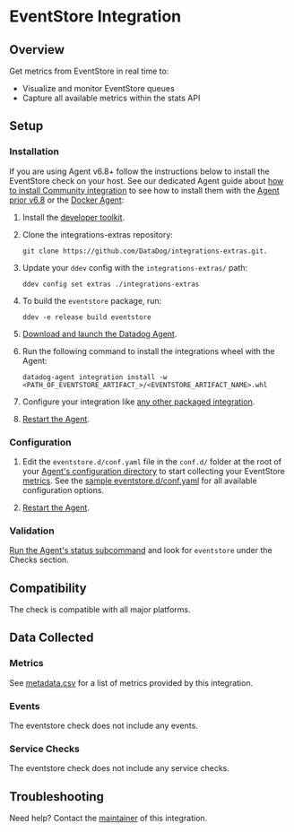 # EventStore Integration

## Overview

Get metrics from EventStore in real time to:

* Visualize and monitor EventStore queues
* Capture all available metrics within the stats API

## Setup

### Installation

If you are using Agent v6.8+ follow the instructions below to install the EventStore check on your host. See our dedicated Agent guide about [how to install Community integration][1] to see how to install them with the [Agent prior v6.8][2] or the [Docker Agent][3]:

1. Install the [developer toolkit][4].
2. Clone the integrations-extras repository:

    ```
    git clone https://github.com/DataDog/integrations-extras.git.
    ```

3. Update your `ddev` config with the `integrations-extras/` path:

    ```
    ddev config set extras ./integrations-extras
    ```

4. To build the `eventstore` package, run:

    ```
    ddev -e release build eventstore
    ```

5. [Download and launch the Datadog Agent][5].
6. Run the following command to install the integrations wheel with the Agent:

    ```
    datadog-agent integration install -w <PATH_OF_EVENTSTORE_ARTIFACT_>/<EVENTSTORE_ARTIFACT_NAME>.whl
    ```

7. Configure your integration like [any other packaged integration][6].
8. [Restart the Agent][7].

### Configuration

1. Edit the `eventstore.d/conf.yaml` file in the `conf.d/` folder at the root of your [Agent's configuration directory][8] to start collecting your EventStore [metrics](#metrics).
  See the [sample eventstore.d/conf.yaml][9] for all available configuration options.

2. [Restart the Agent][10].

### Validation

[Run the Agent's status subcommand][11] and look for `eventstore` under the Checks section.

## Compatibility

The check is compatible with all major platforms.

## Data Collected

### Metrics

See [metadata.csv][12] for a list of metrics provided by this integration.

### Events

The eventstore check does not include any events.

### Service Checks

The eventstore check does not include any service checks.

## Troubleshooting

Need help? Contact the [maintainer][13] of this integration.

[1]: https://docs.datadoghq.com/agent/guide/community-integrations-installation-with-docker-agent
[2]: https://docs.datadoghq.com/agent/guide/community-integrations-installation-with-docker-agent/?tab=agentpriorto68
[3]: https://docs.datadoghq.com/agent/guide/community-integrations-installation-with-docker-agent/?tab=docker
[4]: https://docs.datadoghq.com/developers/integrations/new_check_howto/#developer-toolkit
[5]: https://app.datadoghq.com/account/settings#agent
[6]: https://docs.datadoghq.com/getting_started/integrations
[7]: https://docs.datadoghq.com/agent/guide/agent-commands/?tab=agentv6#restart-the-agent
[8]: https://docs.datadoghq.com/agent/guide/agent-configuration-files/#agent-configuration-directory
[9]: https://github.com/DataDog/integrations-extras/blob/master/eventstore/datadog_checks/eventstore/data/conf.yaml.example
[10]: https://docs.datadoghq.com/agent/guide/agent-commands/#start-stop-restart-the-agent
[11]: https://docs.datadoghq.com/agent/guide/agent-commands/?tab=agentv6#service-status
[12]: https://github.com/DataDog/integrations-extras/blob/master/eventstore/metadata.csv
[13]: https://github.com/DataDog/integrations-extras/blob/master/eventstore/manifest.json
